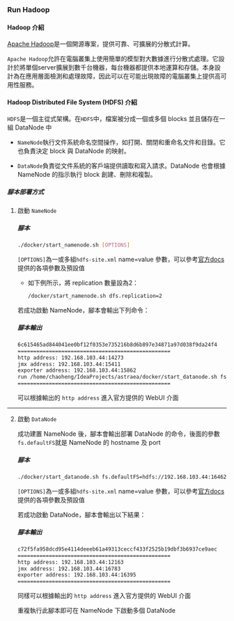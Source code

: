 ### Run Hadoop

#### Hadoop 介紹
[Apache Hadoop](https://github.com/apache/hadoop)是一個開源專案，提供可靠、可擴展的分散式計算。

`Apache Hadoop`允許在電腦叢集上使用簡單的模型對大數據進行分散式處理。它設計於將單個server擴展到數千台機器，每台機器都提供本地運算和存儲。本身設計為在應用層面檢測和處理故障，因此可以在可能出現故障的電腦叢集上提供高可用性服務。

#### Hadoop Distributed File System (HDFS) 介紹

`HDFS`是一個主從式架構。在`HDFS`中，檔案被分成一個或多個 blocks 並且儲存在一組 DataNode 中

- `NameNode`執行文件系統命名空間操作，如打開、關閉和重命名文件和目錄。它也負責決定 block 與 DataNode 的映射。

- `DataNode`負責從文件系統的客戶端提供讀取和寫入請求。DataNode 也會根據 NameNode 的指示執行 block 創建、刪除和複製。

##### 腳本部署方式

1. 啟動 `NameNode`
   ##### 腳本
   ```bash
   ./docker/start_namenode.sh [OPTIONS]
   ```
   `[OPTIONS]`為一或多組`hdfs-site.xml` name=value 參數，可以參考[官方docs](https://hadoop.apache.org/docs/stable/hadoop-project-dist/hadoop-hdfs/hdfs-default.xml)提供的各項參數及預設值

   - 如下例所示，將 replication 數量設為2：
      ```bash
      /docker/start_namenode.sh dfs.replication=2
      ```
    
   若成功啟動 NameNode，腳本會輸出下列命令：
   ##### 腳本輸出
   ```bash
   6c615465ad844041ee0bf12f0353e735216b8d6b897e34871a97d038f9da24f4
   =================================================
   http address: 192.168.103.44:14273
   jmx address: 192.168.103.44:15411
   exporter address: 192.168.103.44:15862
   run /home/chaoheng/IdeaProjects/astraea/docker/start_datanode.sh fs.defaultFS=hdfs://192.168.103.44:16462 to join datanode
   =================================================
   ```
   可以根據輸出的 `http address` 進入官方提供的 WebUI 介面
---
2. 啟動 `DataNode`

   成功建置 NameNode 後，腳本會輸出部署 DataNode 的命令，後面的參數`fs.defaultFS`就是 NameNode 的 hostname 及 port
   ##### 腳本
   ```bash
   ./docker/start_datanode.sh fs.defaultFS=hdfs://192.168.103.44:16462 [OPTIONS]
   ```
   `[OPTIONS]`為一或多組`hdfs-site.xml` name=value 參數，可以參考[官方docs](https://hadoop.apache.org/docs/stable/hadoop-project-dist/hadoop-hdfs/hdfs-default.xml)提供的各項參數及預設值

   若成功啟動 DataNode，腳本會輸出以下結果：
   ##### 腳本輸出
   ```bash
   c72f5fa958dcd95e4114deeeb61a49313ceccf433f2525b19dbf3b6937ce9aec
   =================================================
   http address: 192.168.103.44:12163
   jmx address: 192.168.103.44:16783
   exporter address: 192.168.103.44:16395
   =================================================
   ```
   同樣可以根據輸出的 `http address` 進入官方提供的 WebUI 介面

   重複執行此腳本即可在 NameNode 下啟動多個 DataNode
